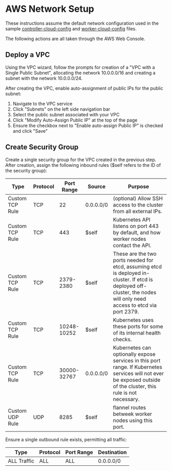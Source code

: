 # AWS Network Setup

These instructions assume the default network configuration used in the sample [controller-cloud-config](generic/controller-cloud-config.yaml) and [worker-cloud-config](generic/worker-cloud-config.yaml) files.

The following actions are all taken through the AWS Web Console.

## Deploy a VPC

Using the VPC wizard, follow the prompts for creation of a "VPC with a Single Public Subnet", allocating the network 10.0.0.0/16 and creating a subnet with the network 10.0.0.0/24.

After creating the VPC, enable auto-assignment of public IPs for the public subnet:

1. Navigate to the VPC service
2. Click "Subnets" on the left side navigation bar
3. Select the public subnet associated with your VPC
4. Click "Modify Auto-Assign Public IP" at the top of the page
5. Ensure the checkbox next to "Enable auto-assign Public IP" is checked and click "Save"

## Create Security Group

Create a single security group for the VPC created in the previous step.
After creation, assign the following inbound rules ($self refers to the ID of the security group):

| Type            | Protocol | Port Range  | Source    | Purpose |
|-----------------|----------|-------------|-----------|---------|
| Custom TCP Rule | TCP      | 22          | 0.0.0.0/0 | (optional) Allow SSH access to the cluster from all external IPs. |
| Custom TCP Rule | TCP      | 443         | $self     | Kubernetes API listens on port 443 by default, and how worker nodes contact the API. |
| Custom TCP Rule | TCP      | 2379-2380   | $self     | These are the two ports needed for etcd, assuming etcd is deployed in-cluster. If etcd is deployed off-cluster, the nodes will only need access to etcd via port 2379. |
| Custom TCP Rule | TCP      | 10248-10252 | $self     | Kubernetes uses these ports for some of its internal health checks. |
| Custom TCP Rule | TCP      | 30000-32767 | 0.0.0.0/0 | Kubernetes can optionally expose services in this port range. If Kubernetes services will not ever be exposed outside of the cluster, this rule is not necessary. |
| Custom UDP Rule | UDP      | 8285        | $self     | flannel routes betweek worker nodes using this port. |

Ensure a single outbound rule exists, permitting all traffic:

| Type            | Protocol | Port Range | Destination |
|-----------------|----------|------------|-------------|
| ALL Traffic     | ALL      | ALL        | 0.0.0.0/0   |

